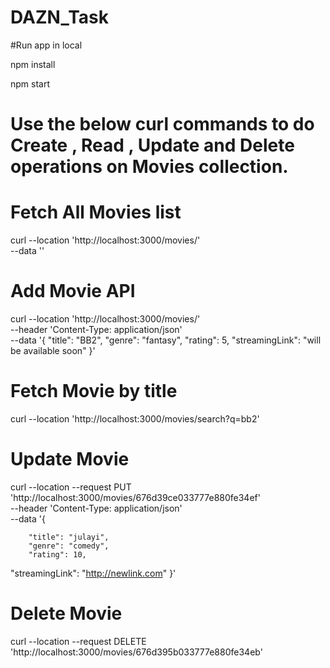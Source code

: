 # DAZN_Task

#Run app in local

npm install

npm start

# Use the below curl commands to do Create , Read , Update and Delete operations on Movies collection.

# Fetch All Movies list 
curl --location 'http://localhost:3000/movies/' \
--data ''

# Add Movie API
curl --location 'http://localhost:3000/movies/' \
--header 'Content-Type: application/json' \
--data '{
    "title": "BB2", 
    "genre": "fantasy", 
    "rating": 5, 
    "streamingLink": "will be available soon"
}'

# Fetch Movie by title
curl --location 'http://localhost:3000/movies/search?q=bb2'

# Update Movie 
curl --location --request PUT 'http://localhost:3000/movies/676d39ce033777e880fe34ef' \
--header 'Content-Type: application/json' \
--data '{
        
        "title": "julayi",
        "genre": "comedy",
        "rating": 10,
  "streamingLink": "http://newlink.com"
    }'

# Delete Movie
curl --location --request DELETE 'http://localhost:3000/movies/676d395b033777e880fe34eb'



